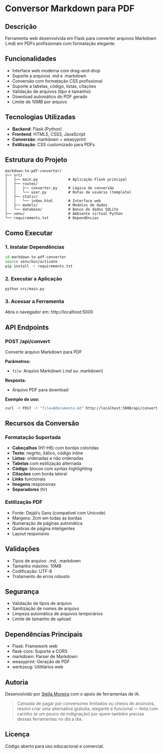 # Conversor Markdown para PDF

## Descrição
Ferramenta web desenvolvida em Flask para converter arquivos Markdown (.md) em PDFs profissionais com formatação elegante.

## Funcionalidades
- Interface web moderna com drag-and-drop
- Suporte a arquivos .md e .markdown
- Conversão com formatação CSS profissional
- Suporte a tabelas, código, listas, citações
- Validação de arquivos (tipo e tamanho)
- Download automático do PDF gerado
- Limite de 10MB por arquivo

## Tecnologias Utilizadas
- **Backend**: Flask (Python)
- **Frontend**: HTML5, CSS3, JavaScript
- **Conversão**: markdown + weasyprint
- **Estilização**: CSS customizado para PDFs

## Estrutura do Projeto
```
markdown-to-pdf-converter/
├── src/
│   ├── main.py              # Aplicação Flask principal
│   ├── routes/
│   │   ├── converter.py     # Lógica de conversão
│   │   └── user.py          # Rotas de usuário (template)
│   ├── static/
│   │   └── index.html       # Interface web
│   ├── models/              # Modelos de dados
│   └── database/            # Banco de dados SQLite
├── venv/                    # Ambiente virtual Python
└── requirements.txt         # Dependências
```

## Como Executar

### 1. Instalar Dependências
```bash
cd markdown-to-pdf-converter
source venv/bin/activate
pip install -r requirements.txt
```

### 2. Executar a Aplicação
```bash
python src/main.py
```

### 3. Acessar a Ferramenta
Abra o navegador em: http://localhost:5000

## API Endpoints

### POST /api/convert
Converte arquivo Markdown para PDF

**Parâmetros:**
- `file`: Arquivo Markdown (.md ou .markdown)

**Resposta:**
- Arquivo PDF para download

**Exemplo de uso:**
```bash
curl -X POST -F "file=@documento.md" http://localhost:5000/api/convert -o documento.pdf
```

## Recursos da Conversão

### Formatação Suportada
- **Cabeçalhos** (H1-H6) com bordas coloridas
- **Texto**: negrito, itálico, código inline
- **Listas**: ordenadas e não ordenadas
- **Tabelas** com estilização alternada
- **Código**: blocos com syntax highlighting
- **Citações** com borda lateral
- **Links** funcionais
- **Imagens** responsivas
- **Separadores** (hr)

### Estilização PDF
- Fonte: DejaVu Sans (compatível com Unicode)
- Margens: 2cm em todas as bordas
- Numeração de páginas automática
- Quebras de página inteligentes
- Layout responsivo

## Validações
- Tipos de arquivo: .md, .markdown
- Tamanho máximo: 10MB
- Codificação: UTF-8
- Tratamento de erros robusto

## Segurança
- Validação de tipos de arquivo
- Sanitização de nomes de arquivo
- Limpeza automática de arquivos temporários
- Limite de tamanho de upload

## Dependências Principais
- Flask: Framework web
- flask-cors: Suporte a CORS
- markdown: Parser de Markdown
- weasyprint: Geração de PDF
- werkzeug: Utilitários web

## Autoria

Desenvolvido por [Stella Moreira](https://www.linkedin.com/in/stellaoliveiram/) com o apoio de ferramentas de IA.

> Cansada de pagar por conversores limitados ou cheios de anúncios, resolvi criar uma alternativa gratuita, elegante e funcional — feita com carinho (e um pouco de indignação) por quem também precisa dessas ferramentas no dia a dia.


## Licença
Código aberto para uso educacional e comercial.
